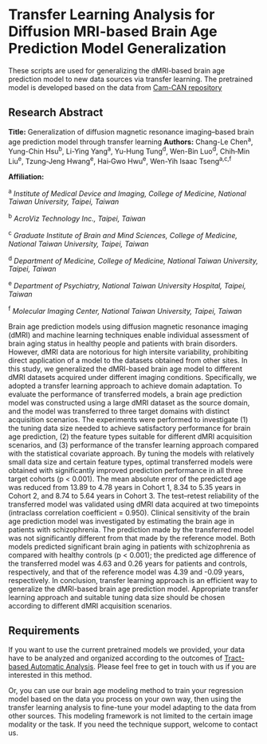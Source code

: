 # Transfer Learning Analysis for Diffusion MRI-based Brain Age Prediction Model Generalization

These scripts are used for generalizing the dMRI-based brain age prediction model to new data sources via transfer learning. 
The pretrained model is developed based on the data from [Cam-CAN repository](https://www.cam-can.org/)

## Research Abstract
**Title:** Generalization of diffusion magnetic resonance imaging–based brain age prediction model through transfer learning
**Authors:** Chang-Le Chen<sup>a</sup>, Yung-Chin Hsu<sup>b</sup>, Li-Ying Yang<sup>a</sup>, Yu-Hung Tung<sup>d</sup>, 
Wen-Bin Luo<sup>d</sup>, Chih‐Min Liu<sup>e</sup>, Tzung‐Jeng Hwang<sup>e</sup>, Hai‐Gwo Hwu<sup>e</sup>, Wen-Yih Isaac Tseng<sup>a,c,f</sup>

**Affiliation:**

<sup>a</sup> *Institute of Medical Device and Imaging, College of Medicine, National Taiwan University, Taipei, Taiwan*

<sup>b</sup> *AcroViz Technology Inc., Taipei, Taiwan*

<sup>c</sup> *Graduate Institute of Brain and Mind Sciences, College of Medicine, National Taiwan University, Taipei, Taiwan*

<sup>d</sup> *Department of Medicine, College of Medicine, National Taiwan University, Taipei, Taiwan*

<sup>e</sup> *Department of Psychiatry, National Taiwan University Hospital, Taipei, Taiwan*

<sup>f</sup> *Molecular Imaging Center, National Taiwan University, Taipei, Taiwan*

Brain age prediction models using diffusion magnetic resonance imaging (dMRI) and machine learning techniques enable individual assessment of brain aging status in healthy people and patients with brain disorders. 
However, dMRI data are notorious for high intersite variability, prohibiting direct application of a model to the datasets obtained from other sites. 
In this study, we generalized the dMRI-based brain age model to different dMRI datasets acquired under different imaging conditions. 
Specifically, we adopted a transfer learning approach to achieve domain adaptation. 
To evaluate the performance of transferred models, a brain age prediction model was constructed using a large dMRI dataset as the source domain, and the model was transferred to three target domains with distinct acquisition scenarios. 
The experiments were performed to investigate (1) the tuning data size needed to achieve satisfactory performance for brain age prediction, (2) the feature types suitable for different dMRI acquisition scenarios, and (3) performance of the transfer learning approach compared with the statistical covariate approach. 
By tuning the models with relatively small data size and certain feature types, optimal transferred models were obtained with significantly improved prediction performance in all three target cohorts (p < 0.001). 
The mean absolute error of the predicted age was reduced from 13.89 to 4.78 years in Cohort 1, 8.34 to 5.35 years in Cohort 2, and 8.74 to 5.64 years in Cohort 3. 
The test–retest reliability of the transferred model was validated using dMRI data acquired at two timepoints (intraclass correlation coefficient = 0.950). 
Clinical sensitivity of the brain age prediction model was investigated by estimating the brain age in patients with schizophrenia. 
The prediction made by the transferred model was not significantly different from that made by the reference model. 
Both models predicted significant brain aging in patients with schizophrenia as compared with healthy controls (p < 0.001); the predicted age difference of the transferred model was 4.63 and 0.26 years for patients and controls, respectively, and that of the reference model was 4.39 and -0.09 years, respectively. 
In conclusion, transfer learning approach is an efficient way to generalize the dMRI-based brain age prediction model. 
Appropriate transfer learning approach and suitable tuning data size should be chosen according to different dMRI acquisition scenarios.

## Requirements
If you want to use the current pretrained models we provided, your data have to be analyzed and organized according to the outcomes of [Tract-based Automatic Analysis](https://onlinelibrary.wiley.com/doi/full/10.1002/hbm.22854).
Please feel free to get in touch with us if you are interested in this method.

Or, you can use our brain age modeling method to train your regression model based on the data you process on your own way, then using the transfer learning analysis to fine-tune your model adapting to the data from other sources.
This modeling framework is not limited to the certain image modality or the task. If you need the technique support, welcome to contact us.




